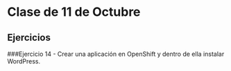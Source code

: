 Clase de 11 de Octubre
=====================

Ejercicios
----------

###Ejercicio 14
    - Crear una aplicación en OpenShift y dentro de ella instalar WordPress.

